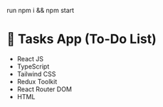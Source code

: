 run npm i && npm start

# 📅 Tasks App (To-Do List)

- React JS
- TypeScript
- Tailwind CSS
- Redux Toolkit
- React Router DOM
- HTML
